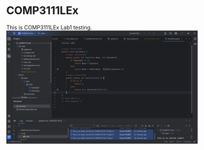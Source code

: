 # COMP3111LEx

This is COMP3111LEx Lab1 testing.
![alt text](https://github.com/Oscar142857/COMP3111LEx/blob/main/snapshot1.png)
